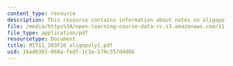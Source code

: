 ```yaml
---
content_type: resource
description: This resource contains information about notes on oligopoly day 1.
file: /media/https%3A/open-learning-course-data-rc.s3.amazonaws.com/11-203-microeconomics-fall-2010/16ad6301068afedf1c3a179c357d4d6b_MIT11_203F10_oligopoly1.pdf
file_type: application/pdf
resourcetype: Document
title: MIT11_203F10_oligopoly1.pdf
uid: 16ad6301-068a-fedf-1c3a-179c357d4d6b
---
```

